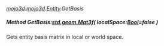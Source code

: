 _[mojo3d](../../modules/mojo3d/mojo3d-module.md):[mojo3d](../../modules/mojo3d/mojo3d-module.md).[Entity](../../modules/mojo3d/mojo3d-entity_ext.md).GetBasis_
##### Method GetBasis:[std.geom.Mat3f](../../modules/std/std-geom-mat3f.md)( localSpace:[Bool](../../modules/wonkey/wonkey-types-bool.md)=false )
Gets entity basis matrix in local or world space.
